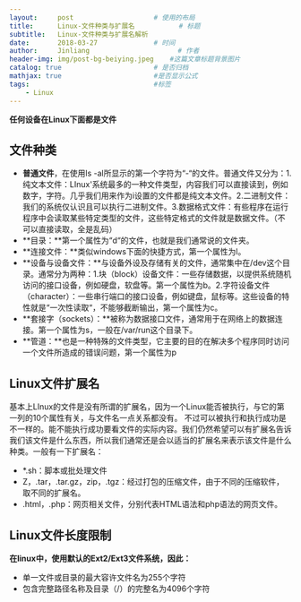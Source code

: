 ```yaml
---
layout:     post                    # 使用的布局
title:      Linux-文件种类与扩展名           # 标题 
subtitle:   Linux-文件种类与扩展名解析 
date:       2018-03-27              # 时间
author:     Jinliang                      # 作者
header-img: img/post-bg-beiying.jpeg    #这篇文章标题背景图片
catalog: true                       # 是否归档
mathjax: true                       #是否显示公式
tags:                               #标签
    - Linux
---
```


**任何设备在Linux下面都是文件**
## 文件种类 ##

 - **普通文件**，在使用ls -al所显示的第一个字符为“-“的文件。普通文件又分为：1.纯文本文件：LInux'系统最多的一种文件类型，内容我们可以直接读到，例如数字，字符。几乎我们用来作为i设置的文件都是纯文本文件。2.二进制文件：我们的系统仅认识且可以执行二进制文件。3.数据格式文件：有些程序在运行程序中会读取某些特定类型的文件，这些特定格式的文件就是数据文件。（不可以直接读取，全是乱码）
 - **目录：**第一个属性为“d“的文件，也就是我们通常说的文件夹。
 - **连接文件：**类似windows下面的快捷方式，第一个属性为l。
 - **设备与设备文件：**与设备外设及存储有关的文件，通常集中在/dev这个目录。通常分为两种：1.块（block）设备文件：一些存储数据，以提供系统随机访问的接口设备，例如硬盘，软盘等。第一个属性为b。2.字符设备文件（character）：一些串行端口的接口设备，例如键盘，鼠标等。这些设备的特性就是“一次性读取“，不能够截断输出，第一个属性为c。
 - **套接字（sockets）：**被称为数据接口文件，通常用于在网络上的数据连接。第一个属性为s，一般在/var/run这个目录下。
 - **管道：**也是一种特殊的文件类型，它主要的目的在解决多个程序同时访问一个文件所造成的错误问题，第一个属性为p



## Linux文件扩展名 ##
基本上LInux的文件是没有所谓的扩展名，因为一个Linux能否被执行，与它的第一列的10个属性有关，与文件名一点关系都没有。
不过可以被执行和执行成功是不一样的。能不能执行成功要看文件的实际内容。我们仍然希望可以有扩展名告诉我们该文件是什么东西，所以我们通常还是会以适当的扩展名来表示该文件是什么种类。一般有一下扩展名：

 - *.sh：脚本或批处理文件
 - Z，.tar，.tar.gz，zip，.tgz：经过打包的压缩文件，由于不同的压缩软件，取不同的扩展名。
 - .html，.php：网页相关文件，分别代表HTML语法和php语法的网页文件。


## Linux文件长度限制 ##
**在linux中，使用默认的Ext2/Ext3文件系统，因此：**

 - 单一文件或目录的最大容许文件名为255个字符
 - 包含完整路径名称及目录（/）的完整名为4096个字符